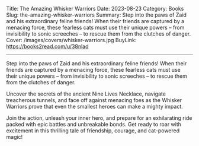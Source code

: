 Title: The Amazing Whisker Warriors
Date: 2023-08-23
Category: Books
Slug: the-amazing-whisker-warriors
Summary: Step into the paws of Zaid and his extraordinary feline friends! When their friends are captured by a menacing force, these fearless cats must use their unique powers – from invisibility to sonic screeches – to rescue them from the clutches of danger.
Cover: /images/covers/whisker-warriors.jpg
BuyLink: https://books2read.com/u/38nlad

---

Step into the paws of Zaid and his extraordinary feline friends! When their friends are captured by a menacing force, these fearless cats must use their unique powers – from invisibility to sonic screeches – to rescue them from the clutches of danger.

Uncover the secrets of the ancient Nine Lives Necklace, navigate treacherous tunnels, and face off against menacing foes as the Whisker Warriors prove that even the smallest heroes can make a mighty impact.

Join the action, unleash your inner hero, and prepare for an exhilarating ride packed with epic battles and unbreakable bonds. Get ready to roar with excitement in this thrilling tale of friendship, courage, and cat-powered magic!